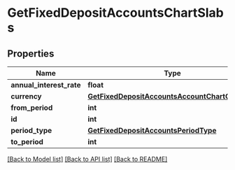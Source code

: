 # GetFixedDepositAccountsChartSlabs

## Properties
Name | Type | Description | Notes
------------ | ------------- | ------------- | -------------
**annual_interest_rate** | **float** |  | [optional] 
**currency** | [**GetFixedDepositAccountsAccountChartCurrency**](GetFixedDepositAccountsAccountChartCurrency.md) |  | [optional] 
**from_period** | **int** |  | [optional] 
**id** | **int** |  | [optional] 
**period_type** | [**GetFixedDepositAccountsPeriodType**](GetFixedDepositAccountsPeriodType.md) |  | [optional] 
**to_period** | **int** |  | [optional] 

[[Back to Model list]](../README.md#documentation-for-models) [[Back to API list]](../README.md#documentation-for-api-endpoints) [[Back to README]](../README.md)

